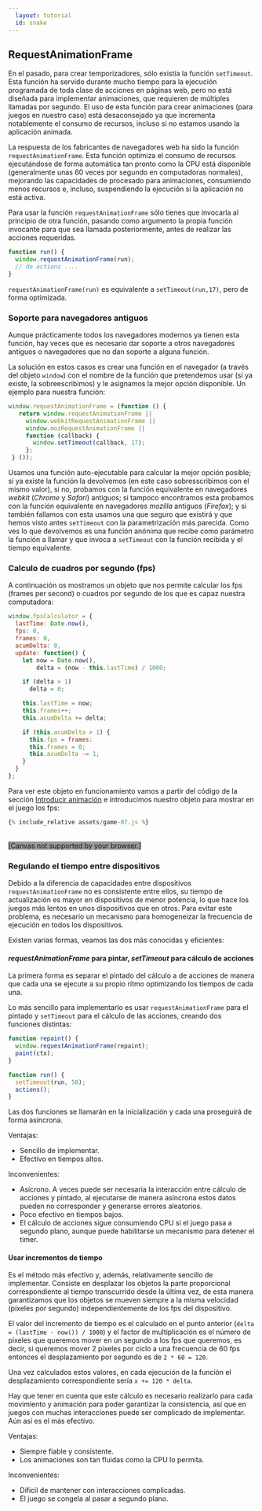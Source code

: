 ```yaml
---
  layout: tutorial
  id: snake
---
```


## RequestAnimationFrame

En el pasado, para crear temporizadores, sólo existía la función `setTimeout`. Esta función ha servido durante mucho tiempo para
la ejecución programada de toda clase de acciones en páginas web, pero no está diseñada para implementar animaciones, que requieren
de múltiples llamadas por segundo. El uso de esta función para crear animaciones (para juegos en nuestro caso) está desaconsejado
ya que incrementa notablemente el consumo de recursos, incluso si no estamos usando la aplicación animada.

La respuesta de los fabricantes de navegadores web ha sido la función `requestAnimationFrame`. Esta función optimiza el consumo
de recursos ejecutándose de forma automática tan pronto como la CPU está disponible (generalmente unas 60 veces por segundo en
computadoras normales), mejorando las capacidades de procesado para animaciones, consumiendo menos recursos e, incluso, suspendiendo
la ejecución si la aplicación no está activa.

Para usar la función `requestAnimationFrame` sólo tienes que invocarla al principio de otra función, pasando como argumento la
propia función invocante para que sea llamada posteriormente, antes de realizar las acciones requeridas.

``` javascript
function run() {
  window.requestAnimationFrame(run);
  // do actions ....
}
```

`requestAnimationFrame(run)` es equivalente a `setTimeout(run,17)`, pero de forma optimizada.

### Soporte para navegadores antiguos

Aunque prácticamente todos los navegadores modernos ya tienen esta función, hay veces que es necesario dar soporte a otros
navegadores antiguos o navegadores que no dan soporte a alguna función.

La solución en estos casos es crear una función en el navegador (a través del objeto `window`) con el nombre de la función que
pretendemos usar (si ya existe, la sobreescribimos) y le asignamos la mejor opción disponible. Un ejemplo para nuestra función:

``` javascript
window.requestAnimationFrame = (function () {
   return window.requestAnimationFrame ||
     window.webkitRequestAnimationFrame ||
     window.mozRequestAnimationFrame ||
     function (callback) {
       window.setTimeout(callback, 17);
     };
 } ());
```

Usamos una función auto-ejecutable para calcular la mejor opción posible; si ya existe la función la devolvemos (en este caso
sobresscribimos con el mismo valor), si no, probamos con la función equivalente en navegadores *webkit* (*Chrome* y *Safari*)
antiguos; si tampoco encontramos esta probamos con la función equivalente en navegadores *mozilla* antiguos (*Firefox*); y si
también fallamos con esta usamos una que seguro que existirá y que hemos visto antes `setTimeout` con la parametrización más
parecida. Como ves lo que devolvemos es una función anónima que recibe como parámetro la función a llamar y que invoca a
`setTimeout` con la función recibida y el tiempo equivalente.

### Calculo de cuadros por segundo (fps)

A continuación os mostramos un objeto que nos permite calcular los fps (frames per second) o cuadros por segundo de los que es
capaz nuestra computadora:

``` javascript
window.fpsCalculator = {
  lastTime: Date.now(),
  fps: 0,
  frames: 0,
  acumDelta: 0,
  update: function() {
    let now = Date.now(),
        delta = (now - this.lastTime) / 1000;

    if (delta > 1)
      delta = 0;

    this.lastTime = now;
    this.frames++;
    this.acumDelta += delta;

    if (this.acumDelta > 1) {
      this.fps = frames:
      this.frames = 0;
      this.acumDelta -= 1;
    }
  }
};
```
Para ver este objeto en funcionamiento vamos a partir del código de la sección [Introducir animación](part-02.html) e introducimos
nuestro objeto para mostrar en el juego los fps:

``` javascript
{% include_relative assets/game-07.js %}
```
<div>&nbsp;</div>
<div class="game_example">
  <script type="application/javascript" src="assets/game-07.js"></script>
  <canvas id="canvas" width="600" height="300" style="background:#999">[Canvas not supported by your browser.]</canvas>
</div>

### Regulando el tiempo entre dispositivos

Debido a la diferencia de capacidades entre dispositivos `requestAnimationFrame` no es consistente entre ellos, su tiempo de
actualización es mayor en dispositivos de menor potencia, lo que hace los juegos más lentos en unos dispositivos que en otros.
Para evitar este problema, es necesario un mecanismo para homogeneizar la frecuencia de ejecución en todos los dispositivos.

Existen varias formas, veamos las dos más conocidas y eficientes:

#### *requestAnimationFrame* para pintar, *setTimeout* para cálculo de acciones

La primera forma es separar el pintado del cálculo a de acciones de manera que cada una se ejecute a su propio ritmo optimizando
los tiempos de cada una.

Lo más sencillo para implementarlo es usar `requestAnimationFrame` para el pintado y `setTimeout` para el cálculo de las acciones, creando dos funciones distintas:

``` javascript
function repaint() {
  window.requestAnimationFrame(repaint);
  paint(ctx);
}

function run() {
  setTimeout(run, 50);
  actions();
}
```

Las dos funciones se llamarán en la inicialización y cada una proseguirá de forma asíncrona.

Ventajas:
- Sencillo de implementar.
- Efectivo en tiempos altos.

Inconvenientes:
- Asícrono. A veces puede ser necesaria la interacción entre cálculo de acciones y pintado, al ejecutarse de manera asíncrona
estos datos pueden no corresponder y generarse errores aleatorios.
- Poco efectivo en tiempos bajos.
- El cálculo de acciones sigue consumiendo CPU si el juego pasa a segundo plano, aunque puede habilitarse un mecanismo para
detener el timer.

#### Usar incrementos de tiempo

Es el método más efectivo y, además, relativamente sencillo de implementar. Consiste en desplazar los objetos la parte proporcional
correspondiente al tiempo transcurrido desde la última vez, de esta manera garantizamos que los objetos se mueven siempre a la
misma velocidad (píxeles por segundo) independientemente de los fps del dispositivo.

El valor del incremento de tiempo es el calculado en el punto anterior (`delta = (lastTime - now()) / 1000`) y el factor de
multiplicación es el número de píxeles que queremos mover en un segundo a los fps que queremos, es decir, si queremos mover 2
píxeles por ciclo a una frecuencia de 60 fps entonces el desplazamiento por segundo es de `2 * 60 = 120`.

Una vez calculados estos valores, en cada ejecución de la función el desplazamiento correspondiente sería `x += 120 * delta`.

Hay que tener en cuenta que este cálculo es necesario realizarlo para cada movimiento y animación para poder garantizar la
consistencia, así que en juegos con muchas interacciones puede ser complicado de implementar. Aún así es el más efectivo.

Ventajas:
- Siempre fiable y consistente.
- Los animaciones son tan fluidas como la CPU lo permita.

Inconvenientes:
- Dificil de mantener con interacciones complicadas.
- El juego se congela al pasar a segundo plano.
